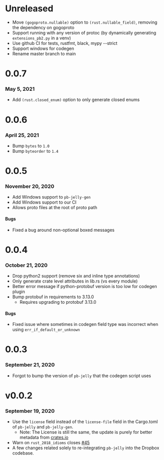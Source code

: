 # Unreleased
* Move `(gogoproto.nullable)` option to `(rust.nullable_field)`, removing the dependency on gogoproto
* Support running with any version of protoc (by dynamically generating `extensions_pb2.py` in a venv)
* Use github CI for tests, rustfmt, black, mypy --strict
* Support windows for codegen
* Rename master branch to main

# 0.0.7
### May 5, 2021
* Add `(rust.closed_enum)` option to only generate closed enums

# 0.0.6
### April 25, 2021
* Bump `bytes` to `1.0`
* Bump `byteorder` to `1.4`

# 0.0.5
### November 20, 2020
* Add Windows support to `pb-jelly-gen`
* Add Windows support to our CI
* Allows proto files at the root of proto path

#### Bugs
* Fixed a bug around non-optional boxed messages

# 0.0.4
### October 21, 2020
* Drop python2 support (remove six and inline type annotations)
* Only generate crate level attributes in lib.rs (vs every module)
* Better error message if python-protobuf version is too low for codegen plugin
* Bump protobuf in requirements to 3.13.0
    * Requires upgrading to protobuf 3.13.0

#### Bugs
* Fixed issue where sometimes in codegen field type was incorrect when using `err_if_default_or_unknown`

# 0.0.3
### September 21, 2020
* Forgot to bump the version of `pb-jelly` that the codegen script uses

# v0.0.2
### September 19, 2020
* Use the `license` field instead of the `license-file` field in the Cargo.toml of `pb-jelly` and `pb-jelly-gen`.
    * Note: The License is still the same, the update is purely for better metadata from [crates.io](https://crates.io/crates/pb-jelly)
* Warn on `rust_2018_idioms` closes [#45](https://github.com/dropbox/pb-jelly/issues/45)
* A few changes related solely to re-integrating `pb-jelly` into the Dropbox codebase.
